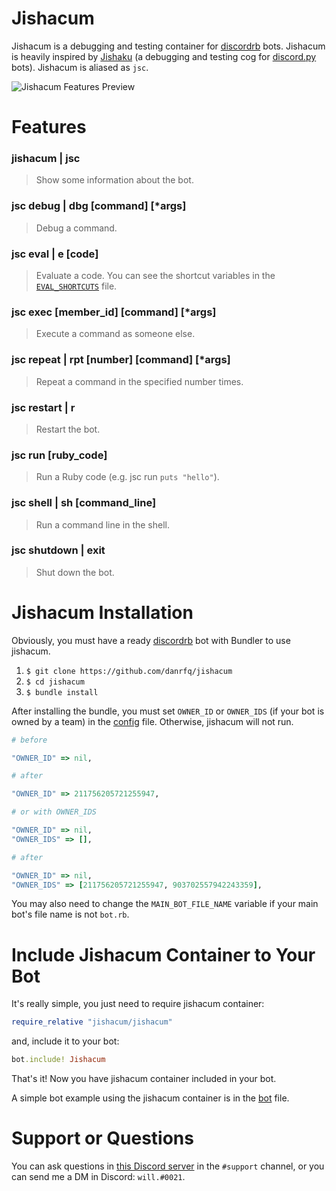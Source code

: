 # Jishacum

Jishacum is a debugging and testing container for [discordrb](https://github.com/shardlab/discordrb) bots. Jishacum is heavily inspired by [Jishaku](https://github.com/Gorialis/jishaku) (a debugging and testing cog for [discord.py](https://github.com/Rapptz/discord.py) bots). Jishacum is aliased as `jsc`.

![Jishacum Features Preview](https://cdn.discordapp.com/attachments/900443909677797396/967063480144367707/unknown.png)
# Features

### jishacum | jsc
> Show some information about the bot.
### jsc debug | dbg [command] [*args]
> Debug a command.
### jsc eval | e [code]
> Evaluate a code. You can see the shortcut variables in the [`EVAL_SHORTCUTS`](https://github.com/danrfq/jishacum/blob/main/EVAL_SHORTCUTS.md) file.
### jsc exec [member_id] [command] [*args]
> Execute a command as someone else.
### jsc repeat | rpt [number] [command] [*args]
> Repeat a command in the specified number times.
### jsc restart | r
> Restart the bot.
### jsc run [ruby_code]
> Run a Ruby code (e.g. jsc run `puts "hello"`).
### jsc shell | sh [command_line]
> Run a command line in the shell.
### jsc shutdown | exit
> Shut down the bot.

# Jishacum Installation

Obviously, you must have a ready [discordrb](https://github.com/shardlab/discordrb) bot with Bundler to use jishacum.

1. `$ git clone https://github.com/danrfq/jishacum`
2. `$ cd jishacum`
3. `$ bundle install`

After installing the bundle, you must set `OWNER_ID` or `OWNER_IDS` (if your bot is owned by a team) in the [config](https://github.com/danrfq/jishacum/blob/main/jishacum/config.rb) file. Otherwise, jishacum will not run.

```ruby
# before 

"OWNER_ID" => nil,

# after

"OWNER_ID" => 211756205721255947,

# or with OWNER_IDS

"OWNER_ID" => nil,
"OWNER_IDS" => [],

# after

"OWNER_ID" => nil,
"OWNER_IDS" => [211756205721255947, 903702557942243359],
```

You may also need to change the `MAIN_BOT_FILE_NAME` variable if your main bot's file name is not `bot.rb`.

# Include Jishacum Container to Your Bot

It's really simple, you just need to require jishacum container:
```ruby
require_relative "jishacum/jishacum"
```
and, include it to your bot:
```ruby
bot.include! Jishacum
```
That's it! Now you have jishacum container included in your bot.

A simple bot example using the jishacum container is in the [bot](https://github.com/danrfq/jishacum/blob/main/bot.rb) file.

# Support or Questions

You can ask questions in [this Discord server](https://discord.gg/rtUWkwDxHP) in the `#support` channel, or you can send me a DM in Discord: `will.#0021`.
